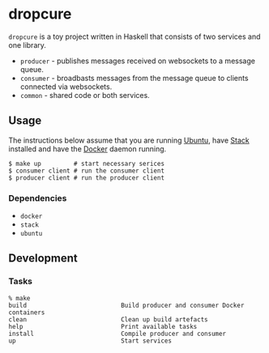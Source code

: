 # dropcure

`dropcure` is a toy project written in Haskell that consists of two services and
one library.

- `producer` - publishes messages received on websockets to a message queue.
- `consumer` - broadbasts messages from the message queue to clients connected via websockets.
- `common` - shared code or both services.

## Usage

The instructions below assume that you are
running [Ubuntu](https://www.ubuntu.com/),
have [Stack](https://docs.haskellstack.org/en/stable/README/) installed and have
the [Docker](https://www.docker.com/) daemon running.

```
$ make up         # start necessary serices
$ consumer client # run the consumer client
$ producer client # run the producer client
```

### Dependencies

- `docker`
- `stack`
- `ubuntu`

## Development

### Tasks

```
% make
build                          Build producer and consumer Docker containers
clean                          Clean up build artefacts
help                           Print available tasks
install                        Compile producer and consumer
up                             Start services
```
